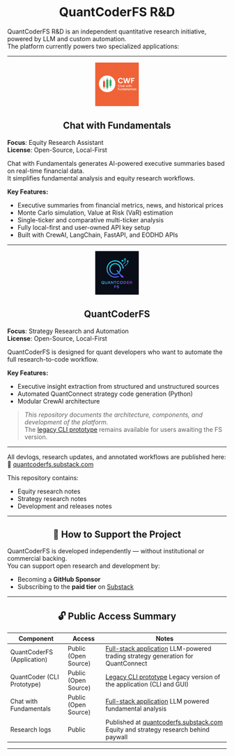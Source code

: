 # <div align="center">QuantCoderFS R&D</div>

QuantCoderFS R&D is an independent quantitative research initiative, powered by LLM and custom automation.\
The platform currently powers two specialized applications:

---

<p align="center">
  <img src="logocwf.png" alt="Chat with Fundamentals Logo" width="100"/>
</p>

<h2 align="center">Chat with Fundamentals</h2>

**Focus**: Equity Research Assistant  
**License**: Open-Source, Local-First

Chat with Fundamentals generates AI-powered executive summaries based on real-time financial data.\
It simplifies fundamental analysis and equity research workflows.

**Key Features:**

- Executive summaries from financial metrics, news, and historical prices
- Monte Carlo simulation, Value at Risk (VaR) estimation
- Single-ticker and comparative multi-ticker analysis
- Fully local-first and user-owned API key setup
- Built with CrewAI, LangChain, FastAPI, and EODHD APIs

---

<p align="center">
  <img src="logo.png" alt="QuantCoderFS Logo" width="100"/>
</p>

<h2 align="center">QuantCoderFS</h2>

**Focus**: Strategy Research and Automation  
**License**: Open-Source, Local-First

QuantCoderFS is designed for quant developers who want to automate the full research-to-code workflow.

**Key Features:**

- Executive insight extraction from structured and unstructured sources
- Automated QuantConnect strategy code generation (Python)
- Modular CrewAI architecture

> *This repository documents the architecture, components, and development of the platform.*\
> The [legacy CLI prototype](https://github.com/SL-Mar/quantcoder-legacy) remains available for users awaiting the FS version.

---

All devlogs, research updates, and annotated workflows are published here:\
🔗 [quantcoderfs.substack.com](https://quantcoderfs.substack.com)

This repository contains:

- Equity research notes
- Strategy research notes
- Development and releases notes

---

<h2 align="center">🤝 How to Support the Project</h2>

QuantCoderFS is developed independently — without institutional or commercial backing.\
You can support open research and development by:

- Becoming a **GitHub Sponsor**  
- Subscribing to the **paid tier** on [Substack](https://quantcoderfs.substack.com)

---

<h2 align="center">🔓 Public Access Summary</h2>

| Component                     | Access               | Notes                                                                                                                                            |
|------------------------------|----------------------|--------------------------------------------------------------------------------------------------------------------------------------------------|
| QuantCoderFS (Application)    | Public (Open Source) | [Full-stack application](https://github.com/SL-Mar/quantcoderfs) LLM-powered trading strategy generation for QuantConnect                                                                         |
| QuantCoder (CLI Prototype)    | Public (Open Source) | [Legacy CLI prototype](https://github.com/SL-Mar/quantcoder-legacy) Legacy version of the application (CLI and GUI)                                  |
| Chat with Fundamentals        | Public (Open Source) | [Full-stack application](https://github.com/SL-Mar/chat-with-fundamentals) LLM powered fundamental analysis |
| Research logs                 | Public               | Published at [quantcoderfs.substack.com](https://quantcoderfs.substack.com) Equity and strategy research behind paywall                                                                      |

---

##


